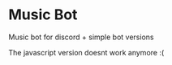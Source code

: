 # Music Bot
Music bot for discord + simple bot versions 


The javascript version doesnt work anymore :(
